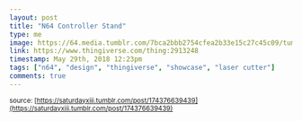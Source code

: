 ```yaml
---
layout: post
title: "N64 Controller Stand"
type: me
image: https://64.media.tumblr.com/7bca2bbb2754cfea2b33e15c27c45c09/tumblr_p9i5qmaaQT1rtskmu_og_500.jpg
link: https://www.thingiverse.com/thing:2913248
timestamp: May 29th, 2018 12:23pm
tags: ["n64", "design", "thingiverse", "showcase", "laser cutter"]
comments: true
---
```

  
<small>source: [https://saturdayxiii.tumblr.com/post/174376639439](https://saturdayxiii.tumblr.com/post/174376639439)</small>
